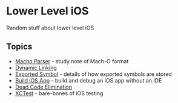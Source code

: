 # Lower Level iOS
Random stuff about lower level iOS

## Topics
* [Macho Parser](./macho_parser) - study note of Mach-O format
* [Dynamic Linking](./dynamic_linking)
* [Exported Symbol](./exported_symbol/) - details of how exported symbols are stored
* [Build iOS App](./build_ios_app) - build and debug an iOS app without an IDE
* [Dead Code Elimination](./dce)
* [XCTest](./xctest) - bare-bones of iOS testing
